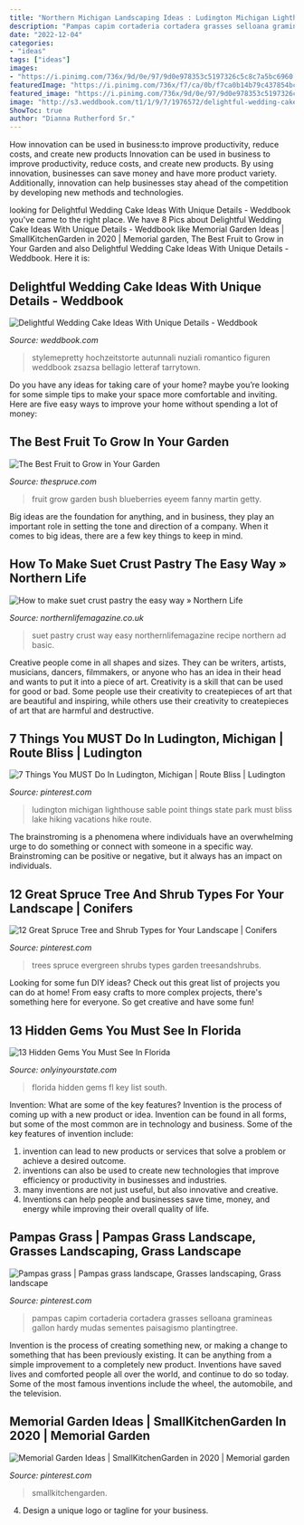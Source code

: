 ```yaml
---
title: "Northern Michigan Landscaping Ideas : Ludington Michigan Lighthouse Sable Point Things State Park Must Bliss Lake Hiking Vacations Hike Route"
description: "Pampas capim cortaderia cortadera grasses selloana gramineas gallon hardy mudas sementes paisagismo plantingtree"
date: "2022-12-04"
categories:
- "ideas"
tags: ["ideas"]
images:
- "https://i.pinimg.com/736x/9d/0e/97/9d0e978353c5197326c5c8c7a5bc6960.jpg"
featuredImage: "https://i.pinimg.com/736x/f7/ca/0b/f7ca0b14b79c437854bc18a59a339ab7.jpg"
featured_image: "https://i.pinimg.com/736x/9d/0e/97/9d0e978353c5197326c5c8c7a5bc6960.jpg"
image: "http://s3.weddbook.com/t1/1/9/7/1976572/delightful-wedding-cake-ideas-with-unique-details.jpg"
ShowToc: true
author: "Dianna Rutherford Sr."
---
```



How innovation can be used in business:to improve productivity, reduce costs, and create new products
Innovation can be used in business to improve productivity, reduce costs, and create new products. By using innovation, businesses can save money and have more product variety. Additionally, innovation can help businesses stay ahead of the competition by developing new methods and technologies.

	

		
looking for Delightful Wedding Cake Ideas With Unique Details - Weddbook you've came to the right place. We have 8 Pics about Delightful Wedding Cake Ideas With Unique Details - Weddbook like Memorial Garden Ideas | SmallKitchenGarden in 2020 | Memorial garden, The Best Fruit to Grow in Your Garden and also Delightful Wedding Cake Ideas With Unique Details - Weddbook. Here it is:
		
    
## Delightful Wedding Cake Ideas With Unique Details - Weddbook

<img loading=lazy src="http://s3.weddbook.com/t1/1/9/7/1976572/delightful-wedding-cake-ideas-with-unique-details.jpg" onerror="this.onerror=null;this.src='https://tse1.mm.bing.net/th?id=OIP.nRalYs2snXPIxY4y_MiPKgHaLH&amp;pid=15.1';" alt="Delightful Wedding Cake Ideas With Unique Details - Weddbook">

_Source: weddbook.com_

>stylemepretty hochzeitstorte autunnali nuziali romantico figuren weddbook zsazsa bellagio letteraf tarrytown. 

	

Do you have any ideas for taking care of your home? maybe you’re looking for some simple tips to make your space more comfortable and inviting. Here are five easy ways to improve your home without spending a lot of money:

    
## The Best Fruit To Grow In Your Garden

<img loading=lazy src="https://fthmb.tqn.com/rUlUSdMyMxFMC8lJm4DxvI-fYtI=/4096x2304/filters:fill(auto,1)/blueberries-on-bush-557907681-588d2dc45f9b5874ee20b70d.jpg" onerror="this.onerror=null;this.src='https://tse4.mm.bing.net/th?id=OIP.q1dn8bg-oa8EYAFgdwjACwHaEK&amp;pid=15.1';" alt="The Best Fruit to Grow in Your Garden">

_Source: thespruce.com_

>fruit grow garden bush blueberries eyeem fanny martin getty. 

	

Big ideas are the foundation for anything, and in business, they play an important role in setting the tone and direction of a company. When it comes to big ideas, there are a few key things to keep in mind. 

    
## How To Make Suet Crust Pastry The Easy Way » Northern Life

<img loading=lazy src="https://northernlifemagazine.co.uk/wp-content/uploads/2014/12/suet-pie.jpg" onerror="this.onerror=null;this.src='https://tse1.mm.bing.net/th?id=OIP.H8XH3wAwFX5uy95PRS_qXQDYEg&amp;pid=15.1';" alt="How to make suet crust pastry the easy way » Northern Life">

_Source: northernlifemagazine.co.uk_

>suet pastry crust way easy northernlifemagazine recipe northern ad basic. 

	

Creative people come in all shapes and sizes. They can be writers, artists, musicians, dancers, filmmakers, or anyone who has an idea in their head and wants to put it into a piece of art. Creativity is a skill that can be used for good or bad. Some people use their creativity to createpieces of art that are beautiful and inspiring, while others use their creativity to createpieces of art that are harmful and destructive.

    
## 7 Things You MUST Do In Ludington, Michigan | Route Bliss | Ludington

<img loading=lazy src="https://i.pinimg.com/736x/70/6f/c9/706fc9dd9cd9fc62d83ec3d9d686bcc2--ludington-michigan-lake-michigan.jpg" onerror="this.onerror=null;this.src='https://tse1.mm.bing.net/th?id=OIP.5p4BGiwy0JA8H4nTrkU4UwHaLH&amp;pid=15.1';" alt="7 Things You MUST Do In Ludington, Michigan | Route Bliss | Ludington">

_Source: pinterest.com_

>ludington michigan lighthouse sable point things state park must bliss lake hiking vacations hike route. 

	

The brainstroming is a phenomena where individuals have an overwhelming urge to do something or connect with someone in a specific way. Brainstroming can be positive or negative, but it always has an impact on individuals.

    
## 12 Great Spruce Tree And Shrub Types For Your Landscape | Conifers

<img loading=lazy src="https://i.pinimg.com/736x/0f/a7/9e/0fa79e6c19ca50c12e99441ab7da5923--trees-and-shrubs-evergreen-shrubs.jpg" onerror="this.onerror=null;this.src='https://tse3.mm.bing.net/th?id=OIP.Bx9zxGzcacKbQcqDcIujQAHaL9&amp;pid=15.1';" alt="12 Great Spruce Tree and Shrub Types for Your Landscape | Conifers">

_Source: pinterest.com_

>trees spruce evergreen shrubs types garden treesandshrubs. 

	

Looking for some fun DIY ideas? Check out this great list of projects you can do at home! From easy crafts to more complex projects, there's something here for everyone. So get creative and have some fun!

    
## 13 Hidden Gems You Must See In Florida

<img loading=lazy src="http://cdn.onlyinyourstate.com/wp-content/uploads/2016/08/15820721792_c5514b3573_k.jpg" onerror="this.onerror=null;this.src='https://tse4.mm.bing.net/th?id=OIP.HemxQNw6ii-ndg4H8nQqWgHaE6&amp;pid=15.1';" alt="13 Hidden Gems You Must See In Florida">

_Source: onlyinyourstate.com_

>florida hidden gems fl key list south. 

	

Invention: What are some of the key features?
Invention is the process of coming up with a new product or idea. Invention can be found in all forms, but some of the most common are in technology and business. Some of the key features of invention include:
1. invention can lead to new products or services that solve a problem or achieve a desired outcome.
2. inventions can also be used to create new technologies that improve efficiency or productivity in businesses and industries. 
3. many inventions are not just useful, but also innovative and creative. 
4. Inventions can help people and businesses save time, money, and energy while improving their overall quality of life.

    
## Pampas Grass | Pampas Grass Landscape, Grasses Landscaping, Grass Landscape

<img loading=lazy src="https://i.pinimg.com/736x/f7/ca/0b/f7ca0b14b79c437854bc18a59a339ab7.jpg" onerror="this.onerror=null;this.src='https://tse1.mm.bing.net/th?id=OIP.W8hnwNgpcUqtlMm7_OcoMwHaGC&amp;pid=15.1';" alt="Pampas grass | Pampas grass landscape, Grasses landscaping, Grass landscape">

_Source: pinterest.com_

>pampas capim cortaderia cortadera grasses selloana gramineas gallon hardy mudas sementes paisagismo plantingtree. 

	

Invention is the process of creating something new, or making a change to something that has been previously existing. It can be anything from a simple improvement to a completely new product. Inventions have saved lives and comforted people all over the world, and continue to do so today. Some of the most famous inventions include the wheel, the automobile, and the television.

    
## Memorial Garden Ideas | SmallKitchenGarden In 2020 | Memorial Garden

<img loading=lazy src="https://i.pinimg.com/736x/9d/0e/97/9d0e978353c5197326c5c8c7a5bc6960.jpg" onerror="this.onerror=null;this.src='https://tse4.mm.bing.net/th?id=OIP.btYrajM-tvB4p7T2fUReDgHaLH&amp;pid=15.1';" alt="Memorial Garden Ideas | SmallKitchenGarden in 2020 | Memorial garden">

_Source: pinterest.com_

>smallkitchengarden. 

	

4. Design a unique logo or tagline for your business.

